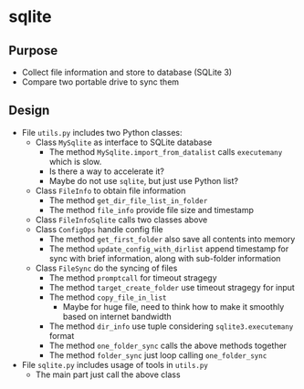# sqlite

## Purpose
- Collect file information and store to database (SQLite 3)
- Compare two portable drive to sync them

## Design
- File `utils.py` includes two Python classes:
  - Class `MySqlite` as interface to SQLite database
    - The method `MySqlite.import_from_datalist` calls `executemany` which is slow.
    - Is there a way to accelerate it?
    - Maybe do not use `sqlite`, but just use Python list?
  - Class `FileInfo` to obtain file information
    - The method `get_dir_file_list_in_folder`
    - The method `file_info` provide file size and timestamp
  - Class `FileInfoSqlite` calls two classes above
  - Class `ConfigOps` handle config file
    - The method `get_first_folder` also save all contents into memory
    - The method `update_config_with_dirlist` append timestamp for sync with brief information, along with sub-folder information
  - Class `FileSync` do the syncing of files
    - The method `promptcall` for timeout stragegy
    - The method `target_create_folder` use timeout stragegy for input
    - The method `copy_file_in_list`
      - Maybe for huge file, need to think how to make it smoothly based on internet bandwidth
    - The method `dir_info` use tuple considering `sqlite3.executemany` format
    - The method `one_folder_sync` calls the above methods together
    - The method `folder_sync` just loop calling `one_folder_sync`
- File `sqlite.py` includes usage of tools in `utils.py`
  - The main part just call the above class